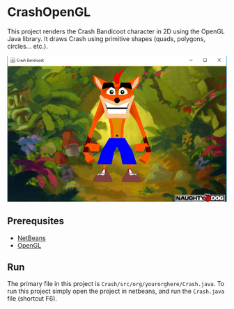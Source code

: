 # CrashOpenGL
This project renders the Crash Bandicoot character in 2D using the OpenGL Java library.
It draws Crash using primitive shapes (quads, polygons, circles... etc.).

![Run preview](https://github.com/ANFALATAWI/CrashOpenGL/blob/master/Sample_run.PNG)

## Prerequsites
* [NetBeans](https://www.oracle.com/technetwork/java/javase/downloads/jdk-netbeans-jsp-3413139-esa.html)
* [OpenGL](http://plugins.netbeans.org/plugin/3260/netbeans-opengl-pack)

## Run
The primary file in this project is `Crash/src/org/yourorghere/Crash.java`.
To run this project simply open the project in netbeans, and run the `Crash.java` file (shortcut F6).

